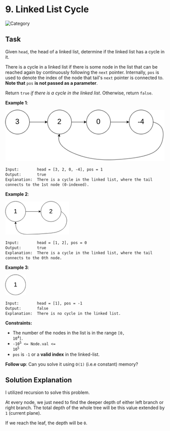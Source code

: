 # 9. Linked List Cycle
![Category](https://img.shields.io/badge/Difficulty-Easy-green)

## Task

Given `head`, the head of a linked list, determine if the linked list has a cycle in it.

There is a cycle in a linked list if there is some node in the list that can be reached again by continuously following 
the `next` pointer. Internally, `pos` is used to denote the index of the node that tail's `next` pointer is connected to.
**Note that** `pos` **is not passed as a parameter**.

Return `true` *if there is a cycle in the linked list*. Otherwise, return `false`.

**Example 1**:

![Example 1](./ex1.png)
```
Input:        head = [3, 2, 0, -4], pos = 1
Output:       true
Explanation:  There is a cycle in the linked list, where the tail connects to the 1st node (0-indexed).
```

**Example 2**:

![Example 2](./ex2.png)
```
Input:        head = [1, 2], pos = 0
Output:       true
Explanation:  There is a cycle in the linked list, where the tail connects to the 0th node.
```

**Example 3**:

![Example 3](./ex3.png)
```
Input:        head = [1], pos = -1
Output:       false
Explanation:  There is no cycle in the linked list.
```

**Constraints:**

- The number of the nodes in the list is in the range <code>[0, 10<sup>4</sup>]</code>.
- <code>-10<sup>5</sup> <= Node.val <= 10<sup>5</sup></code>
- `pos` is `-1` or a **valid index** in the linked-list.

**Follow up**: Can you solve it using `O(1)` (i.e.e constant) memory?


## Solution Explanation
I utilized recursion to solve this problem.

At every node, we just need to find the deeper depth of either left branch or right branch. The total depth of the whole 
tree will be this value extended by `1` (current plane).

If we reach the leaf, the depth will be `0`.
